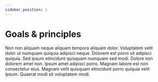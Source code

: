 ```yaml
---
sidebar_position: 1
---
```


# Goals & principles

Non non aliquam neque aliquam tempora aliquam dolor. Voluptatem velit dolor ut numquam quiquia adipisci neque. Dolorem est porro sit adipisci quiquia. Sed ipsum etincidunt quisquam numquam sed modi. Dolore non dolorem amet non. Ipsum amet adipisci porro. Magnam labore est non consectetur eius. Magnam velit quisquam etincidunt porro quiquia velit ipsum. Quaerat modi sit voluptatem modi.
